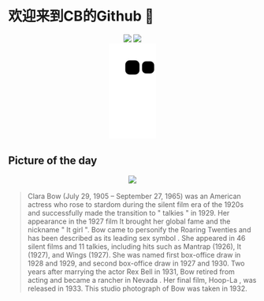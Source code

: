 
# 欢迎来到CB的Github 👋

<div align="center">
  <img height="137px" src="https://github-readme-stats.vercel.app/api?username=SuperCB&show_icons=true&theme=radical" />
  <img height="137px" src="https://github-readme-stats.vercel.app/api/top-langs/?username=SuperCB&hide_title=true&hide_border=true&layout=compact&langs_count=6&text_color=000&icon_color=fff" />
</div>


<div align="center">
    <img src="./contribution-snake/github-contribution-grid-snake.svg" />
</div>



## Picture of the day
<div align="center">
  <img width=400px src="https://upload.wikimedia.org/wikipedia/commons/thumb/2/26/ClaraBow2.1.jpg/960px-ClaraBow2.1.jpg" />
</div>

>Clara Bow  (July 29, 1905 – September 27, 1965) was an American actress who rose to stardom during the  silent film  era of the 1920s and successfully made the transition to " talkies " in 1929. Her appearance in the 1927 film  It  brought her global fame and the nickname " It girl ". Bow came to personify the  Roaring Twenties  and has been described as its leading  sex symbol . She appeared in 46 silent films and 11 talkies, including hits such as  Mantrap  (1926),  It  (1927), and  Wings  (1927). She was named first box-office draw in 1928 and 1929, and second box-office draw in 1927 and 1930. Two years after marrying the actor  Rex Bell  in 1931, Bow retired from acting and became a rancher in  Nevada . Her final film,  Hoop-La , was released in 1933. This studio photograph of Bow was taken in 1932.


